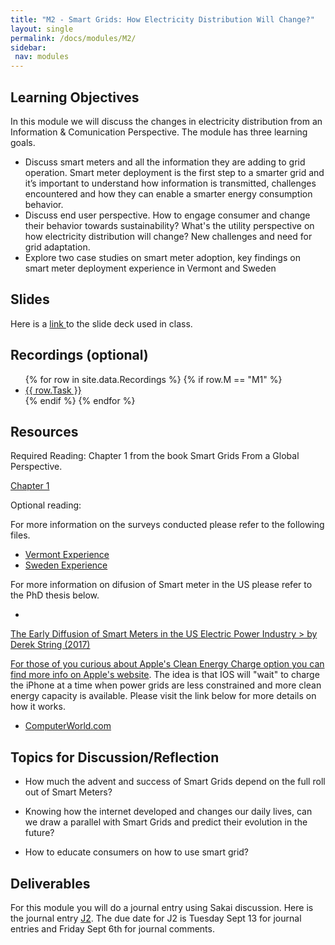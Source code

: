 ```yaml
---
title: "M2 - Smart Grids: How Electricity Distribution Will Change?"
layout: single
permalink: /docs/modules/M2/
sidebar:
 nav: modules
---
```


## Learning Objectives

In this module we will discuss the changes in electricity distribution from an Information & Comunication Perspective. The module has three learning goals.

* Discuss smart meters and all the information they are adding to grid operation. Smart meter deployment is the first step to a smarter grid and it’s important to understand how information is transmitted, challenges encountered and how they can enable a smarter energy consumption behavior. <br>
* Discuss end user perspective. How to engage consumer and change their behavior towards sustainability? What's the utility perspective on how electricity distribution will change? New challenges and need for grid adaptation.
* Explore two case studies on smart meter adoption, key findings on smart meter deployment experience in Vermont and Sweden

## Slides

Here is a <a href="/docs/modules/PPTS/PSE_M2_F23_SmartGrids_Distribution.pdf" > link </a> to the slide deck used in class.

## Recordings (optional)
  <ul>
  {% for row in site.data.Recordings %}
  {% if row.M == "M1" %}
  <li> <a href="{{ row.link }}" target="_blank">{{ row.Task }}</a></li>
  {% endif %}
  {% endfor %}
  </ul>

## Resources

Required Reading: Chapter 1 from the book Smart Grids From a Global Perspective.

<a href="/docs/modules/readings/M2_CH1_SmartGrids_GlobalPerspective.pdf" > Chapter 1 </a>

Optional reading: 

For more information on the surveys conducted please refer to the following files.  

* <a href="/docs/modules/readings/M2_Vermont_experience.pdf" > Vermont Experience </a>
* <a href="/docs/modules/readings/M2_Sweden_experience.pdf" > Sweden Experience </a>

For more information on difusion of Smart meter in the US please refer to the PhD thesis below. 

* <a href="/docs/modules/readings/M2_Strong_UNCg_PhDThesis.pdf" >
The Early Diffusion of Smart Meters in the US Electric Power Industry > by Derek String (2017)

For those of you curious about Apple's Clean Energy Charge option you can find more info on [Apple's website](https://support.apple.com/en-us/HT213323). The idea is that IOS will "wait" to charge the iPhone at a time when power grids are less constrained and more clean energy capacity is available. Please visit the link below for more details on how it works.

* [ComputerWorld.com](https://www.computerworld.com/article/3690908/apples-clean-energy-charging-is-the-future-of-electronics.html)


## Topics for Discussion/Reflection

* How much the advent and success of Smart Grids depend on the full roll out of Smart Meters? <br>

* Knowing how the internet developed and changes our daily lives, can we draw a parallel with Smart Grids and predict their evolution in the future? <br>

* How to educate consumers on how to use smart grid? <br>


## Deliverables

For this module you will do a journal entry using Sakai discussion. Here is the journal entry [J2](https://sakai.duke.edu/portal/site/fc198b90-9d77-4c6b-8708-c9d0d044be5b/tool/26e522a4-84f3-4d97-9ad5-a7c405e8ea92/discussionForum/message/dfAllMessages). The due date for J2 is Tuesday Sept 13 for journal entries and Friday Sept 6th for journal comments.
